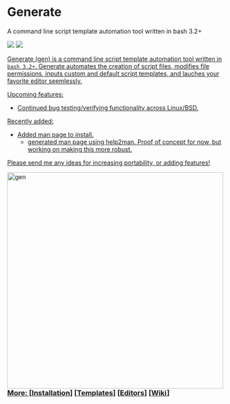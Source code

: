 # Generate
<p align="left">A command line script template automation tool written in bash 3.2+</p>

<p align="left">
<a href="./LICENSE.md"><img src="https://img.shields.io/github/license/membersincewayback/gen"></a>
<a href="https://github.com/membersincewayback/gen/releases"><img src="https://img.shields.io/github/v/release/membersincewayback/gen">
</p>

Generate (gen) is a command line script template automation tool written in `bash 3.2+`. Generate automates the creation of script files, modifies file permissions, inputs custom and default script templates, and lauches your favorite editor seemlessly.

Upcoming features:
  - Continued bug testing/verifying functionality across Linux/BSD.

Recently added:
  - Added man page to install.
    - generated man page using help2man. Proof of concept for now, but working on making this more robust.

 Please send me any ideas for increasing portability, or adding features!

<img src="https://i.imgur.com/UNmB5Mu.gif" alt="gen" align="left" height="500px">

### More: \[[Installation](https://github.com/zpiatt/gen/wiki/Installation)\] \[[Templates](https://github.com/zpiatt/gen/wiki/Templates)\] \[[Editors](https://github.com/zpiatt/gen/wiki/Editors)\] \[[Wiki](https://github.com/zpiatt/gen/wiki)\]
